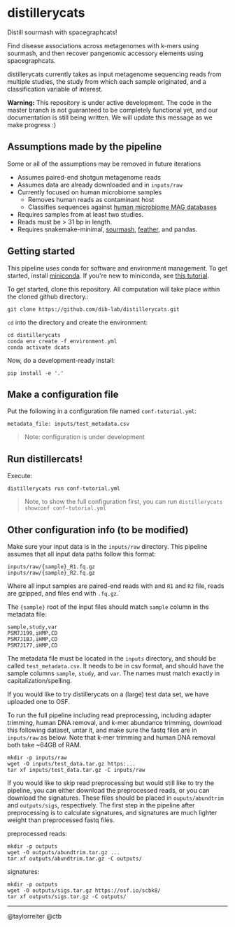 # distillerycats
Distill sourmash with spacegraphcats!

Find disease associations across metagenomes with k-mers using sourmash, and then recover pangenomic accessory elements using spacegraphcats.

distillerycats currently takes as input metagenome sequencing reads from multiple studies, the study from which each sample originated, and a classification variable of interest.

**Warning:** This repository is under active development. 
The code in the master branch is not guaranteed to be completely functional yet, and our documentation is still being written.
We will update this message as we make progress :)

## Assumptions made by the pipeline

Some or all of the assumptions may be removed in future iterations

+ Assumes paired-end shotgun metagenome reads
+ Assumes data are already downloaded and in `inputs/raw`
+ Currently focused on human microbiome samples
  + Removes human reads as contaminant host
  + Classifies sequences against [human microbiome MAG databases](https://osf.io/hza89/)
+ Requires samples from at least two studies.
+ Reads must be > 31 bp in length.
+ Requires snakemake-minimal, [sourmash](http://sourmash.rtfd.io/), [feather](https://blog.rstudio.com/2016/03/29/feather/), and pandas.

## Getting started

This pipeline uses conda for software and environment management. To get started, install [miniconda](https://docs.conda.io/en/latest/miniconda.html). If you're new to miniconda, see [this tutorial](https://angus.readthedocs.io/en/2019/conda_tutorial.html). 

To get started, clone this repository. All computation will take place within the cloned github directory.:

```
git clone https://github.com/dib-lab/distillerycats.git
```

`cd` into the directory and create the environment:

```
cd distillerycats
conda env create -f environment.yml
conda activate dcats
```

Now, do a development-ready install:
```
pip install -e '.'
```

## Make a configuration file

Put the following in a configuration file named `conf-tutorial.yml`:

```
metadata_file: inputs/test_metadata.csv
```
> Note: configuration is under development

## Run distillercats!

Execute:

```
distillerycats run conf-tutorial.yml
```
> Note, to show the full configuration first, you can run
> `distillerycats showconf conf-tutorial.yml`


## Other configuration info (to be modified)

Make sure your input data is in the `inputs/raw` directory. This pipeline assumes that all input data paths follow this format:

```
inputs/raw/{sample}_R1.fq.gz
inputs/raw/{sample}_R2.fq.gz
```

Where all input samples are paired-end reads with and `R1` and `R2` file, reads are gzipped, and files end with `.fq.gz`.` 

The `{sample}` root of the input files should match `sample` column in the metadata file:
```
sample,study,var
PSM7J199,iHMP,CD
PSM7J1BJ,iHMP,CD
PSM7J177,iHMP,CD
```

The metadata file must be located in the `inputs` directory, and should be called `test_metadata.csv`. It needs to be in csv format, and should have the sample columns `sample`, `study`, and `var`. The names must match exactly in capitalization/spelling. 

If you would like to try distillerycats on a (large) test data set, we have uploaded one to OSF. 

To run the full pipeline including read preprocessing, including adapter trimming, human DNA removal, and k-mer abundance trimming, download this following dataset, untar it, and make sure the fastq files are in `inputs/raw` as below. Note that k-mer trimming and human DNA removal both take ~64GB of RAM. 

```
mkdir -p inputs/raw
wget -O inputs/test_data.tar.gz https:...
tar xf inputs/test_data.tar.gz -C inputs/raw
```

If you would like to skip read preprocessing but would still like to try the pipeline, you can either download the preprocessed reads, or you can download the signatures. These files should be placed in `ouputs/abundtrim` and `outputs/sigs`, respectively. The first step in the pipeline after preprocessing is to calculate signatures, and signatures are much lighter weight than preprocessed fastq files. 

preprocessed reads:

```
mkdir -p outputs
wget -O outputs/abundtrim.tar.gz ...
tar xf outputs/abundtrim.tar.gz -C outputs/
```

signatures:

```
mkdir -p outputs
wget -O outputs/sigs.tar.gz https://osf.io/scbk8/
tar xf outputs/sigs.tar.gz -C outputs/
```

---

@taylorreiter
@ctb
